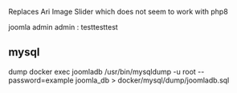 Replaces Ari Image Slider which does not seem to work with php8

joomla admin
admin : testtesttest

## mysql 
dump
docker exec joomladb /usr/bin/mysqldump -u root --password=example joomla_db > docker/mysql/dump/joomladb.sql
